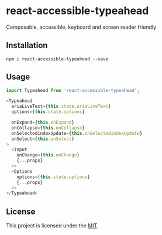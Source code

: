 react-accessible-typeahead
==============================================================================

Composable, accessible, keyboard and screen reader friendly


Installation
------------------------------------------------------------------------------

```
npm i react-accessible-typeahead --save
```

Usage
------------------------------------------------------------------------------

```js
import Typeahead from 'react-accessible-typeahead';

<Typeahead
  ariaLiveText={this.state.ariaLiveText}
  options={this.state.options}

  onExpand={this.onExpand}
  onCollapse={this.onCollapse}
  onSelectedindexUpdate={this.onSelectedindexUpdate}
  onSelect={this.onSelect}
>
  <Input
    onChange={this.onChange}
    {...props}
  />
  <Options
    options={this.state.options}
    {...props}
  />
</Typeahead>
```

License
------------------------------------------------------------------------------

This project is licensed under the [MIT](LICENSE).
